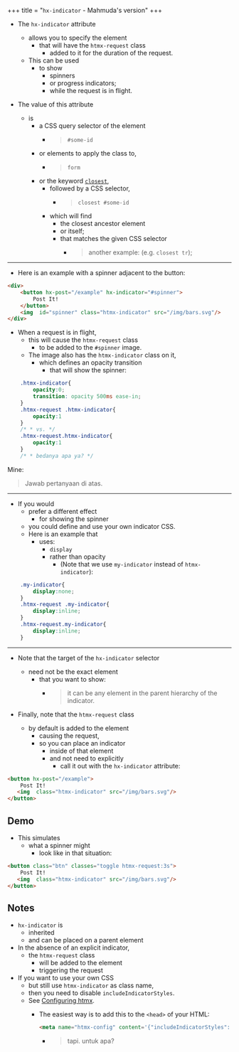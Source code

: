 +++
title = "`hx-indicator` - Mahmuda's version"
+++

- The `hx-indicator` attribute
  - allows you to specify the element
    - that will have the `htmx-request` class
      - added to it for the duration of the request.
  - This can be used
    - to show
      - spinners
      - or progress indicators;
      - while the request is in flight.

- The value of this attribute
  - is
    - a CSS query selector of the element
      - > `#some-id`
    - or elements to apply the class to,
      - > `form`
    - or the keyword [`closest`](https://developer.mozilla.org/docs/Web/API/Element/closest),
      - followed by a CSS selector,
        - > `closest #some-id`
      - which will find
        - the closest ancestor element
        - or itself;
        - that matches the given CSS selector
          - > another example: (e.g. `closest tr`);

---

- Here is an example with a spinner adjacent to the button:

```html
<div>
    <button hx-post="/example" hx-indicator="#spinner">
        Post It!
    </button>
    <img  id="spinner" class="htmx-indicator" src="/img/bars.svg"/>
</div>
```

- When a request is in flight,
  - this will cause the `htmx-request` class
    - to be added to the `#spinner` image.
  - The image also has the `htmx-indicator` class on it,
    - which defines an opacity transition
      - that will show the spinner:

```css
    .htmx-indicator{
        opacity:0;
        transition: opacity 500ms ease-in;
    }
    .htmx-request .htmx-indicator{
        opacity:1
    }
    /* * vs. */
    .htmx-request.htmx-indicator{
        opacity:1
    }
    /* * bedanya apa ya? */
```

Mine:
> Jawab pertanyaan di atas.

---

- If you would
  - prefer a different effect
    - for showing the spinner
  - you could define and use your own indicator CSS.
  - Here is an example that
    - uses:
      - `display`
      - rather than opacity
        - (Note that we use `my-indicator` instead of `htmx-indicator`):

```css
    .my-indicator{
        display:none;
    }
    .htmx-request .my-indicator{
        display:inline;
    }
    .htmx-request.my-indicator{
        display:inline;
    }
```

---

- Note that the target of the `hx-indicator` selector
  - need not be the exact element
    - that you want to show:
      - > it can be any element in the parent hierarchy of the indicator.

- Finally, note that the `htmx-request` class
  - by default is added to the element
    - causing the request,
    - so you can place an indicator
      - inside of that element
      - and not need to explicitly
        - call it out with the `hx-indicator` attribute:

```html
<button hx-post="/example">
    Post It!
   <img  class="htmx-indicator" src="/img/bars.svg"/>
</button>
```

## Demo

- This simulates
  - what a spinner might
    - look like in that situation:

```html
<button class="btn" classes="toggle htmx-request:3s">
    Post It!
   <img  class="htmx-indicator" src="/img/bars.svg"/>
</button>
```

## Notes

- `hx-indicator` is
  - inherited
  - and can be placed on a parent element
- In the absence of an explicit indicator,
  - the `htmx-request` class
    - will be added to the element
    - triggering the request
- If you want to use your own CSS
  - but still use `htmx-indicator` as class name,
  - then you need to disable `includeIndicatorStyles`.
  - See [Configuring htmx](@/docs.md#config).
    - The easiest way is to add this to the `<head>` of your HTML:

      ```html
      <meta name="htmx-config" content='{"includeIndicatorStyles": false}'>
      ```

      - > tapi. untuk apa?
